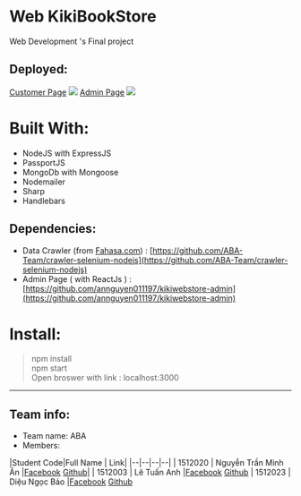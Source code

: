 # Web KikiBookStore
Web Development 's Final project
## Deployed:
[Customer Page](https://kikibookstore.herokuapp.com/)
![](https://i.imgur.com/GYHAB9y.jpg)
[Admin Page](https://annguyen011197.github.io/kikiwebstore-admin/)
![](https://i.imgur.com/Lx1srOZ.jpg)
# Built With:

 - NodeJS with ExpressJS
 - PassportJS 
 - MongoDb with Mongoose 
 - Nodemailer
 - Sharp
 - Handlebars
## Dependencies:
 - Data Crawler (from [Fahasa.com](www.fahasa.com)) : [https://github.com/ABA-Team/crawler-selenium-nodejs](https://github.com/ABA-Team/crawler-selenium-nodejs)
 - Admin Page ( with ReactJs ) : [https://github.com/annguyen011197/kikiwebstore-admin](https://github.com/annguyen011197/kikiwebstore-admin)
# Install:
> npm install </br>
> npm start </br>
> Open broswer with link : localhost:3000
___
## Team info:
 - Team name: ABA
 - Members:
 
|Student Code|Full Name | Link|
|--|--|--|--|
| 1512020 | Nguyễn Trần Minh Ân |[Facebook](https://www.facebook.com/an.nguyen.11197) [Github](https://github.com/annguyen011197)|
| 1512003 | Lê Tuấn Anh |[Facebook](https://www.facebook.com/letuananh.it) [Github](https://github.com/letuananh035)
| 1512023 | Diệu Ngọc Bảo |[Facebook](https://www.facebook.com/dieungocbao) [Github](https://github.com/dieungocbao)
